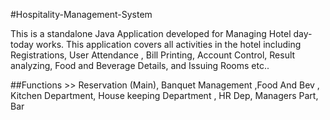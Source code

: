 
#Hospitality-Management-System

This is a standalone Java Application developed for Managing Hotel day-today works. This application covers all activities in the hotel including Registrations, User Attendance , Bill Printing, Account Control, Result analyzing, Food and Beverage Details, and Issuing Rooms etc..

##Functions >> Reservation (Main), Banquet Management ,Food And Bev , Kitchen Department, House keeping Department , HR Dep, Managers Part, Bar

